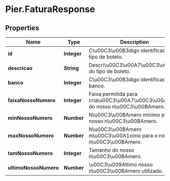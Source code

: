 # Pier.FaturaResponse

## Properties
Name | Type | Description | Notes
------------ | ------------- | ------------- | -------------
**id** | **Integer** | C\u00C3\u00B3digo identificador do tipo de boleto. | [optional] 
**descricao** | **String** | Descri\u00C3\u00A7\u00C3\u00A3o do tipo de boleto. | [optional] 
**banco** | **Integer** | C\u00C3\u00B3digo identificador do banco. | [optional] 
**faixaNossoNumero** | **Integer** | Faixa permitida para cria\u00C3\u00A7\u00C3\u00A3o do nosso n\u00C3\u00BAmero. | [optional] 
**minNossoNumero** | **Number** | N\u00C3\u00BAmero minimo para o nosso n\u00C3\u00BAmero. | [optional] 
**maxNossoNumero** | **Number** | N\u00C3\u00BAmero m\u00C3\u00A1ximo para o nosso n\u00C3\u00BAmero. | [optional] 
**tamNossoNumero** | **Integer** | Tamanho do nosso n\u00C3\u00BAmero. | [optional] 
**ultimoNossoNumero** | **Number** | \u00C3\u009Altimo nosso n\u00C3\u00BAmero utilizado. | [optional] 


